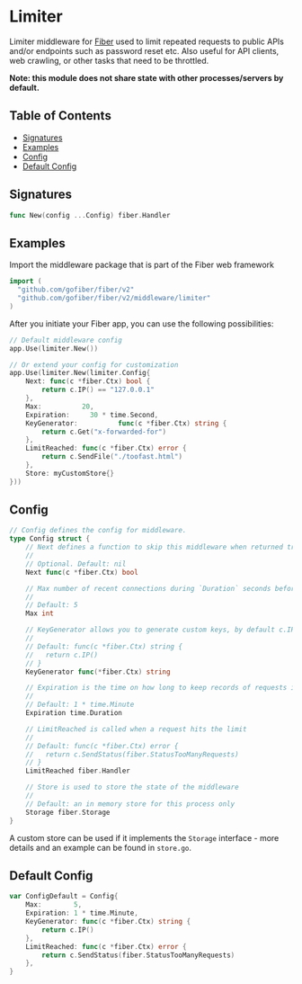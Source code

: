 # Limiter

Limiter middleware for [Fiber](https://github.com/gofiber/fiber) used to limit repeated requests to public APIs and/or endpoints such as password reset etc. Also useful for API clients, web crawling, or other tasks that need to be throttled.

**Note: this module does not share state with other processes/servers by default.**

## Table of Contents

* [Signatures](limiter.md#signatures)
* [Examples](limiter.md#examples)
* [Config](limiter.md#config)
* [Default Config](limiter.md#default-config)

## Signatures

```go
func New(config ...Config) fiber.Handler
```

## Examples

Import the middleware package that is part of the Fiber web framework

```go
import (
  "github.com/gofiber/fiber/v2"
  "github.com/gofiber/fiber/v2/middleware/limiter"
)
```

After you initiate your Fiber app, you can use the following possibilities:

```go
// Default middleware config
app.Use(limiter.New())

// Or extend your config for customization
app.Use(limiter.New(limiter.Config{
    Next: func(c *fiber.Ctx) bool {
        return c.IP() == "127.0.0.1"
    },
    Max:          20,
    Expiration:     30 * time.Second,
    KeyGenerator:          func(c *fiber.Ctx) string {
        return c.Get("x-forwarded-for")
    },
    LimitReached: func(c *fiber.Ctx) error {
        return c.SendFile("./toofast.html")
    },
    Store: myCustomStore{}
}))
```

## Config

```go
// Config defines the config for middleware.
type Config struct {
    // Next defines a function to skip this middleware when returned true.
    //
    // Optional. Default: nil
    Next func(c *fiber.Ctx) bool

    // Max number of recent connections during `Duration` seconds before sending a 429 response
    //
    // Default: 5
    Max int

    // KeyGenerator allows you to generate custom keys, by default c.IP() is used
    //
    // Default: func(c *fiber.Ctx) string {
    //   return c.IP()
    // }
    KeyGenerator func(*fiber.Ctx) string

    // Expiration is the time on how long to keep records of requests in memory
    //
    // Default: 1 * time.Minute
    Expiration time.Duration

    // LimitReached is called when a request hits the limit
    //
    // Default: func(c *fiber.Ctx) error {
    //   return c.SendStatus(fiber.StatusTooManyRequests)
    // }
    LimitReached fiber.Handler

    // Store is used to store the state of the middleware
    //
    // Default: an in memory store for this process only
    Storage fiber.Storage
}
```

A custom store can be used if it implements the `Storage` interface - more details and an example can be found in `store.go`.

## Default Config

```go
var ConfigDefault = Config{
    Max:        5,
    Expiration: 1 * time.Minute,
    KeyGenerator: func(c *fiber.Ctx) string {
        return c.IP()
    },
    LimitReached: func(c *fiber.Ctx) error {
        return c.SendStatus(fiber.StatusTooManyRequests)
    },
}
```

